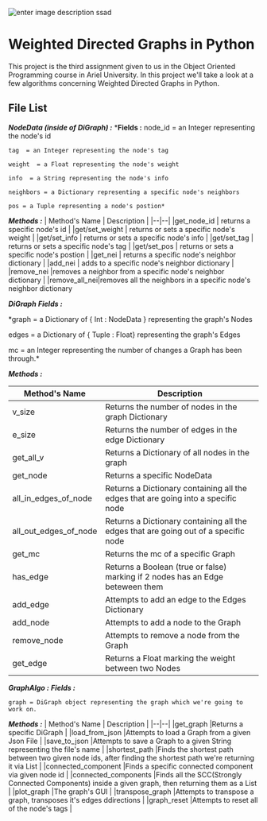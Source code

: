 ![enter image description ssad](https://sites.google.com/a/afridar.ort.org.il/python/_/rsrc/1563114502427/home/python.jpg)
# Weighted Directed Graphs in Python
This project is the third assignment given to us in the Object Oriented Programming course in Ariel University.
In this project we'll take a look at a few algorithms concerning Weighted Directed Graphs in Python.

## File List

***NodeData (inside of DiGraph) :***
	***Fields :**
	node_id = an Integer representing the node's id
	
	tag  = an Integer representing the node's tag
	
	weight  = a Float representing the node's weight
	
	info  = a String representing the node's info
	
	neighbors = a Dictionary representing a specific node's neighbors
	
	pos = a Tuple representing a node's postion*
	
***Methods :***	
| Method's Name | Description |
|--|--|
|get_node_id  | returns a specific node's id  |
|get/set_weight | returns or sets a specific node's weight |
|get/set_info  | returns or sets a specific node's info |
|get/set_tag  | returns or sets a specific node's tag  |
|get/set_pos |	returns or sets a specific node's postion  |
|get_nei  | returns a specific node's neighbor dictionary |
|add_nei  | adds to a specific node's neighbor dictionary  |
|remove_nei  |removes a neighbor from a specific node's neighbor dictionary |
|remove_all_nei|removes all the neighbors in a specific node's neighbor dictionary

***DiGraph***
***Fields :***

*graph =  a Dictionary of  { Int : NodeData }  representing the graph's Nodes

edges = a Dictionary of { Tuple : Float}  representing the graph's Edges

mc = an Integer representing the number of changes a Graph has been through.*

***Methods :***

| Method's Name | Description |
|--|--|
| v_size |Returns the number of nodes in the graph Dictionary  |
| e_size |Returns the number of edges in the edge Dictionary  |
| get_all_v |Returns a Dictionary of all nodes in the graph  |
| get_node |Returns a specific NodeData  |
| all_in_edges_of_node |Returns a Dictionary containing all the edges that are going into a specific node  |
| all_out_edges_of_node |Returns a Dictionary containing all the edges that are going out of a specific node  |
| get_mc |Returns the mc of a specific Graph  |
| has_edge |Returns a Boolean (true or false) marking if 2 nodes has an Edge beteween them  |
| add_edge |Attempts to add an edge to the Edges Dictionary  |
| add_node |Attempts to add a node to the Graph|
| remove_node |Attempts to remove a node from the Graph  |
| get_edge|Returns a Float marking the weight between two Nodes  |

***GraphAlgo :***
***Fields :***

	graph = DiGraph object representing the graph which we're going to work on.

***Methods :***
| Method's Name | Description |
|--|--|
|get_graph  |Returns a specific DiGraph  |
|load_from_json  |Attempts to load a Graph from a given Json File  |
|save_to_json  |Attempts to save a Graph to a given String representing the file's name  |
|shortest_path  |Finds the shortest path between two given node ids, after finding the shortest path we're returning it via List  |
|connected_component  |Finds a specific connected component via given node id  |
|connected_components  |Finds all the SCC(Strongly Connected Components) inside a given graph, then returning them as a List  |
|plot_graph  |The graph's GUI  |
|transpose_graph  |Attempts to transpose a graph, transposes it's edges ddirections  |
|graph_reset  |Attempts to reset all of the node's tags |





